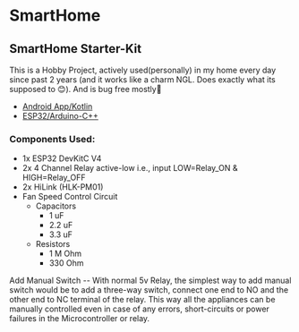 # SmartHome

## SmartHome Starter-Kit

This is a Hobby Project, actively used(personally) in my home every day since past 2 years (and it works like a charm NGL. Does exactly what its supposed to 😊). And is bug free mostly🫠  

- [Android App/Kotlin]()
- [ESP32/Arduino-C++]()


### Components Used: 
- 1x ESP32 DevKitC V4
- 2x 4 Channel Relay active-low i.e., input LOW=Relay_ON & HIGH=Relay_OFF
- 2x HiLink (HLK-PM01)
- Fan Speed Control Circuit
  - Capacitors
    - 1 uF
    - 2.2 uF
    - 3.3 uF
  - Resistors
    - 1 M Ohm
    - 330 Ohm 

Add Manual Switch -- With normal 5v Relay, the simplest way to add manual switch would be to add a three-way switch, connect one end to NO and the other end to NC terminal of the relay. This way all the appliances can be manually controlled even in case of any errors, short-circuits or power failures in the Microcontroller or relay.
